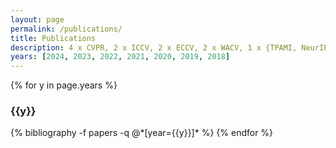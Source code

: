 ```yaml
---
layout: page
permalink: /publications/
title: Publications
description: 4 x CVPR, 2 x ICCV, 2 x ECCV, 2 x WACV, 1 x {TPAMI, NeurIPS, AAAI, IJCAI, BMVC, IROS}
years: [2024, 2023, 2022, 2021, 2020, 2019, 2018]
---
```


{% for y in page.years %}
  <h3 class="year">{{y}}</h3>
  {% bibliography -f papers -q @*[year={{y}}]* %}
{% endfor %}
